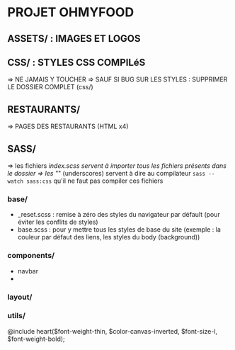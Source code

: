 

# PROJET OHMYFOOD

## ASSETS/ : IMAGES ET LOGOS

## CSS/ : STYLES CSS COMPILéS
=> NE JAMAIS Y TOUCHER
=> SAUF SI BUG SUR LES STYLES : SUPPRIMER LE DOSSIER COMPLET (css/)

## RESTAURANTS/
=> PAGES DES RESTAURANTS (HTML x4)

## SASS/
=> les fichiers _index.scss servent à importer tous les fichiers présents dans le dossier
=> les "_" (underscores) servent à dire au compilateur `sass --watch sass:css` qu'il ne faut pas compiler ces fichiers

### base/
- _reset.scss : remise à zéro des styles du navigateur par défault (pour éviter les conflits de styles)
- base.scss : pour y mettre tous les styles de base du site (exemple : la couleur par défaut des liens, les styles du body (background))

### components/
- navbar
- 

### layout/
### utils/
 @include heart($font-weight-thin, $color-canvas-inverted, $font-size-l, $font-weight-bold);